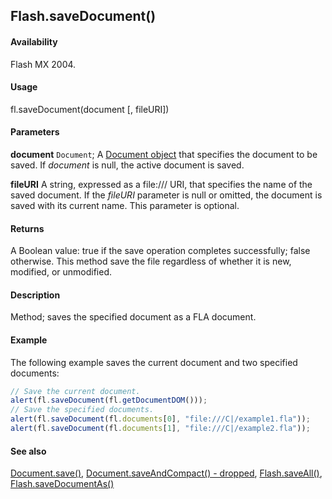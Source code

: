 ## Flash.saveDocument()

#### Availability

Flash MX 2004.

#### Usage

fl.saveDocument(document \[, fileURI\])

#### Parameters

**document** `Document`; A [Document object](../Document_object/Document_summary.md) that specifies the document to be saved. If *document* is null, the active document is saved.

**fileURI** A string, expressed as a file:/// URI, that specifies the name of the saved document. If the *fileURI* parameter is null or omitted, the document is saved with its current name. This parameter is optional.

#### Returns

A Boolean value: true if the save operation completes successfully; false otherwise. This method save the file regardless of whether it is new, modified, or unmodified.

#### Description

Method; saves the specified document as a FLA document.

#### Example

The following example saves the current document and two specified documents:

```javascript
// Save the current document.
alert(fl.saveDocument(fl.getDocumentDOM()));
// Save the specified documents.
alert(fl.saveDocument(fl.documents[0], "file:///C|/example1.fla"));
alert(fl.saveDocument(fl.documents[1], "file:///C|/example2.fla"));
```

#### See also

[Document.save()](../Document_object/Document370.md), [Document.saveAndCompact() - dropped](../Document_object/Document380.md), [Flash.saveAll()](../Flash_object/Flash63.md), [Flash.saveDocumentAs()](../Flash_object/Flash65.md)
